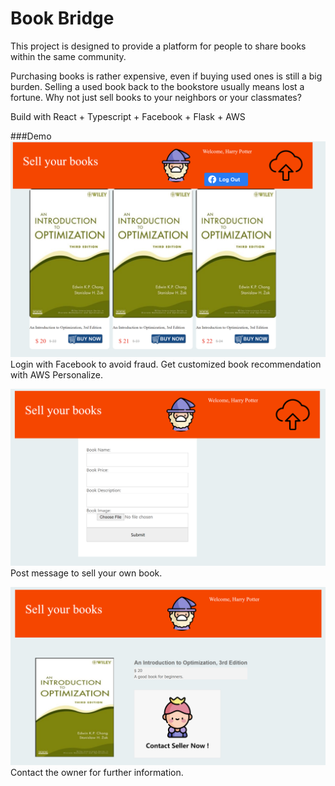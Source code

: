 # Book Bridge

This project is designed to provide a platform for people to share books within the same community.

Purchasing books is rather expensive, even if buying used ones is still a big burden. Selling a used book back to
the bookstore usually means lost a fortune. Why not just sell books to your neighbors or your classmates? 

Build with React + Typescript + Facebook + Flask + AWS

###Demo
![image1](./doc/1.png)
Login with Facebook to avoid fraud. 
Get customized book recommendation with AWS Personalize.

![image1](./doc/2.png)
Post message to sell your own book.

![image1](./doc/3.png)
Contact the owner for further information.
